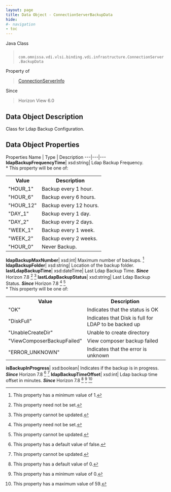 ```yaml
---
layout: page
title: Data Object - ConnectionServerBackupData
hide:
#- navigation
- toc
---
```






Java Class
> ` com.omnissa.vdi.vlsi.binding.vdi.infrastructure.ConnectionServer.BackupData`

Property of
> [ConnectionServerInfo](vdi.infrastructure.ConnectionServer.ConnectionServerInfo.md#field_detail)

Since
> Horizon View 6.0


## Data Object Description

Class for Ldap Backup Configuration.

## Data Object Properties
Properties
Name |  Type |  Description
---|---|---
**ldapBackupFrequencyTime**|  xsd:string|  Ldap Backup Frequency.<br>* This property will be one of:<br><table><tr><th>Value</th><th>Description</th></tr><tr><td>"HOUR_1"</td><td>Backup every 1 hour.</td></tr><tr><td>"HOUR_6"</td><td>Backup every 6 hours.</td></tr><tr><td>"HOUR_12"</td><td>Backup every 12 hours.</td></tr><tr><td>"DAY_1"</td><td>Backup every 1 day.</td></tr><tr><td>"DAY_2"</td><td>Backup every 2 days.</td></tr><tr><td>"WEEK_1"</td><td>Backup every 1 week.</td></tr><tr><td>"WEEK_2"</td><td>Backup every 2 weeks.</td></tr><tr><td>"HOUR_0"</td><td>Never Backup.</td></tr></table>
**ldapBackupMaxNumber**|  xsd:int|  Maximum number of backups. [^8]
**ldapBackupFolder**|  xsd:string|  Location of the backup folder.
**lastLdapBackupTime**|  xsd:dateTime|  Last Ldap Backup Time.  **_Since_** Horizon 7.8 [^1] [^2]
**lastLdapBackupStatus**|  xsd:string|  Last Ldap Backup Status.  **_Since_** Horizon 7.8 [^1] [^2]<br>* This property will be one of:<br><table><tr><th>Value</th><th>Description</th></tr><tr><td>"OK"</td><td>Indicates that the status is OK</td></tr><tr><td>"DiskFull"</td><td>Indicates that Disk is full for LDAP to be backed up</td></tr><tr><td>"UnableCreateDir"</td><td>Unable to create directory</td></tr><tr><td>"ViewComposerBackupFailed"</td><td>View composer backup failed</td></tr><tr><td>"ERROR_UNKNOWN"</td><td>Indicates that the error is unknown</td></tr></table>
**isBackupInProgress**|  xsd:boolean|  Indicates if the backup is in progress.  **_Since_** Horizon 7.8 [^5] [^2]
**ldapBackupTimeOffset**|  xsd:int|  Ldap backup time offset in minutes.  **_Since_** Horizon 7.8 [^19] [^72] [^247]


 


[^1]: This property need not be set.
[^2]: This property cannot be updated.
[^5]: This property has a default value of false.
[^8]: This property has a minimum value of 1.
[^19]: This property has a default value of 0.
[^72]: This property has a minimum value of 0.
[^247]: This property has a maximum value of 59.